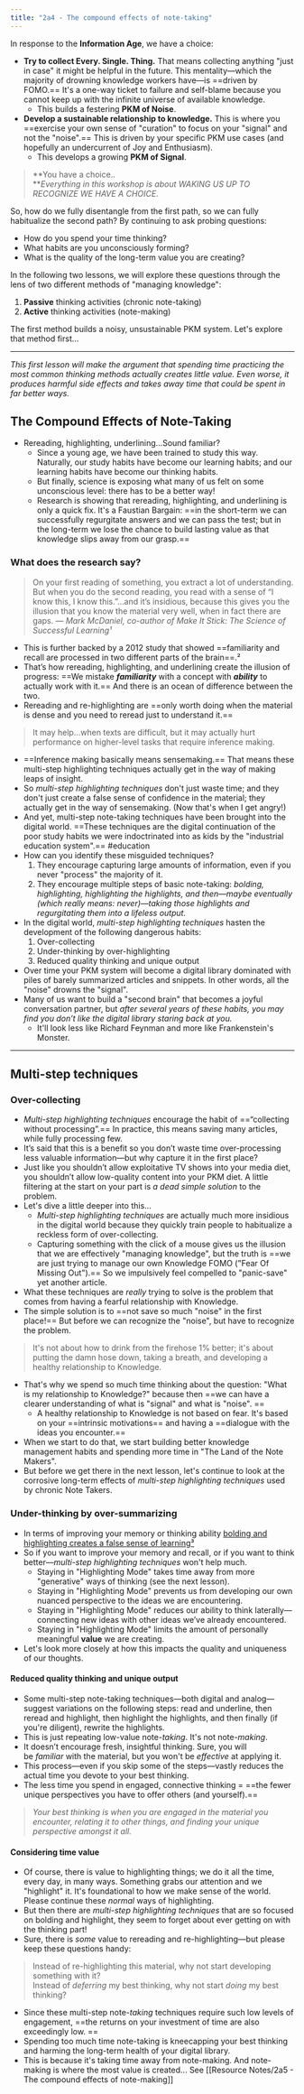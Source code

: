 ```yaml
---
title: "2a4 - The compound effects of note-taking"
---
```

In response to the **Information Age**, we have a choice: 
- **Try to collect Every. Single. Thing.** That means collecting anything "just in case" it might be helpful in the future. This mentality—which the majority of drowning knowledge workers have—is ==driven by FOMO.== It's a one-way ticket to failure and self-blame because you cannot keep up with the infinite universe of available knowledge. 
    - This builds a festering **PKM of Noise**. 
- **Develop a sustainable relationship to knowledge.** This is where you ==exercise your own sense of "curation" to focus on your "signal" and not the "noise".== This is driven by your specific PKM use cases (and hopefully an undercurrent of Joy and Enthusiasm). 
    - This develops a growing **PKM of Signal**.

> **You have a choice..  
> **_Everything in this workshop is about WAKING US UP TO RECOGNIZE WE HAVE A CHOICE._

So, how do we fully disentangle from the first path, so we can fully habitualize the second path? By continuing to ask probing questions:
- How do you spend your time thinking? 
- What habits are you unconsciously forming? 
- What is the quality of the long-term value you are creating? 

In the following two lessons, we will explore these questions through the lens of two different methods of "managing knowledge":
1. **Passive** thinking activities (chronic note-taking)
2. **Active** thinking activities (note-making)

The first method builds a noisy, unsustainable PKM system. Let's explore that method first...

---
_This first lesson will make the argument that spending time practicing the most common thinking methods actually creates little value. Even worse, it produces harmful side effects and takes away time that could be spent in far better ways._

## The Compound Effects of Note-Taking
- Rereading, highlighting, underlining...Sound familiar?   
  - Since a young age, we have been trained to study this way. Naturally, our study habits have become our learning habits; and our learning habits have become our thinking habits.   
  - But finally, science is exposing what many of us felt on some unconscious level: there has to be a better way!  
  - Research is showing that rereading, highlighting, and underlining is only a quick fix. It's a Faustian Bargain: ==in the short-term we can successfully regurgitate answers and we can pass the test; but in the long-term we lose the chance to build lasting value as that knowledge slips away from our grasp.==

### What does the research say?
> On your first reading of something, you extract a lot of understanding. But when you do the second reading, you read with a sense of “I know this, I know this.”…and it’s insidious, because this gives you the illusion that you know the material very well, when in fact there are gaps. — *Mark McDaniel, co-author of Make It Stick: The Science of Successful Learning¹*

- This is further backed by a 2012 study that showed ==familiarity and recall are processed in two different parts of the brain==.²  
- That’s how rereading, highlighting, and underlining create the illusion of progress: ==We mistake **_familiarity_** with a concept with **_ability_** to actually work with it.== And there is an ocean of difference between the two.  
- Rereading and re-highlighting are ==only worth doing when the material is dense and you need to reread just to understand it.==

> It may help…when texts are difficult, but it may actually hurt performance on higher-level tasks that require inference making.

- ==Inference making basically means sensemaking.== That means these multi-step highlighting techniques actually get in the way of making leaps of insight.  
- So _multi-step highlighting techniques_ don't just waste time; and they don't just create a false sense of confidence in the material; they actually get in the way of sensemaking. (Now that's when I get angry!)
- And yet, multi-step note-taking techniques have been brought into the digital world. ==These techniques are the digital continuation of the poor study habits we were indoctrinated into as kids by the "industrial education system".== #education
- How can you identify these misguided techniques? 
	1. They encourage capturing large amounts of information, even if you never "process" the majority of it.
	2. They encourage multiple steps of basic note-taking: _bolding, highlighting, highlighting the highlights, and then—maybe eventually (which really means: never)—taking those highlights and regurgitating them into a lifeless output._
- In the digital world, _multi-step highlighting techniques_ hasten the development of the following dangerous habits:
	1. Over-collecting
	2. Under-thinking by over-highlighting
	3. Reduced quality thinking and unique output
- Over time your PKM system will become a digital library dominated with piles of barely summarized articles and snippets. In other words, all the "noise" drowns the "signal".  
- Many of us want to build a "second brain" that becomes a joyful conversation partner, but _after several years of these habits, you may find you don’t like the digital library staring back at you._
	- It'll look less like Richard Feynman and more like Frankenstein's Monster.
---
## Multi-step techniques﻿
### Over-collecting
- _Multi-step highlighting techniques_ encourage the habit of ==“collecting without processing”.== In practice, this means saving many articles, while fully processing few.  
- It’s said that this is a benefit so you don’t waste time over-processing less valuable information—but why capture it in the first place?  
- Just like you shouldn’t allow exploitative TV shows into your media diet, you shouldn’t allow low-quality content into your PKM diet. A little filtering at the start on your part is _a dead simple solution_ to the problem.  
- Let's dive a little deeper into this...  
	- _Multi-step highlighting techniques_ are actually much more insidious in the digital world because they quickly train people to habitualize a reckless form of over-collecting.  
	- Capturing something with the click of a mouse gives us the illusion that we are effectively "managing knowledge", but the truth is ==we are just trying to manage our own Knowledge FOMO ("Fear Of Missing Out").== So we impulsively feel compelled to "panic-save" yet another article.  
- What these techniques are _really_ trying to solve is the problem that comes from having a fearful relationship with Knowledge.   
- The simple solution is to ==not save so much "noise" in the first place!== But before we can recognize the "noise", but have to recognize the problem.  
> It's not about how to drink from the firehose 1% better; it's about putting the damn hose down, taking a breath, and developing a healthy relationship to Knowledge.
- That's why we spend so much time thinking about the question: "What is my relationship to Knowledge?" because then ==we can have a clearer understanding of what is "signal" and what is "noise".  ==
	- A healthy relationship to Knowledge is not based on fear. It's based on your ==intrinsic motivations== and having a ==dialogue with the ideas you encounter.==  
- When we start to do that, we start building better knowledge management habits and spending more time in "The Land of the Note Makers".  
- But before we get there in the next lesson, let's continue to look at the corrosive long-term effects of _multi-step highlighting techniques_ used by chronic Note Takers.

### Under-thinking by over-summarizing
- In terms of improving your memory or thinking ability [bolding and highlighting creates a false sense of learning³](https://pcl.sitehost.iu.edu/rgoldsto/courses/cogscilearning/dunloskiimprovingstudentlearning.pdf)
- So if you want to improve your memory and recall, or if you want to think better—_multi-step highlighting techniques_ won't help much.
	- Staying in "Highlighting Mode" takes time away from more "generative" ways of thinking (see the next lesson).
	- Staying in "Highlighting Mode" prevents us from developing our own nuanced perspective to the ideas we are encountering. 
	- Staying in "Highlighting Mode" reduces our ability to think laterally—connecting new ideas with other ideas we’ve already encountered.
	- Staying in "Highlighting Mode" limits the amount of personally meaningful **value** we are creating.
- Let's look more closely at how this impacts the quality and uniqueness of our thoughts.  

#### Reduced quality thinking and unique output  
- Some multi-step note-taking techniques—both digital and analog—suggest variations on the following steps: read and underline, then reread and highlight, then highlight the highlights, and then finally (if you're diligent), rewrite the highlights.
- This is just repeating low-value note-_taking_. It's not note-_making_.  
- It doesn’t encourage fresh, insightful thinking. Sure, you will be _familiar_ with the material, but you won't be _effective_ at applying it.  
- This process—even if you skip some of the steps—vastly reduces the actual time you devote to your best thinking.   
- The less time you spend in engaged, connective thinking = ==the fewer unique perspectives you have to offer others (and yourself).==

> _Your best thinking is when you are engaged in the material you encounter, relating it to other things, and finding your unique perspective amongst it all._

#### Considering time value
- Of course, there is value to highlighting things; we do it all the time, every day, in many ways. Something grabs our attention and we "highlight" it. It's foundational to how we make sense of the world. Please continue these _normal_ ways of highlighting.  
- But then there are _multi-step highlighting techniques_ that are so focused on bolding and highlight, they seem to forget about ever getting on with the thinking part!  
- Sure, there is _some_ value to rereading and re-highlighting—but please keep these questions handy:
> Instead of re-highlighting this material, why not start developing something with it?  
> Instead of _deferring_ my best thinking, why not start _doing_ my best thinking?

- Since these multi-step note-_taking_ techniques require such low levels of engagement, ==the returns on your investment of time are also exceedingly low.  ==
- Spending too much time note-taking is kneecapping your best thinking and harming the long-term health of your digital library.  
- This is because it's taking time away from note-making. And note-making is where the most value is created... See [[Resource Notes/2a5 - The compound effects of note-making]]